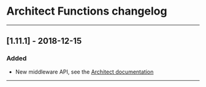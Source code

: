 # Architect Functions changelog

---

## [1.11.1] - 2018-12-15


### Added

- New middleware API, see the [Architect documentation](https://arc.codes/reference/middleware)


---
